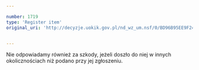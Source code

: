 ```yaml
---

number: 1719
type: 'Register item'
original_uri: 'http://decyzje.uokik.gov.pl/nd_wz_um.nsf/0/BD96B95EE9F24EDBC125765F003EE592?OpenDocument'


---
```


Nie odpowiadamy również za szkody, jeżeli doszło do niej w innych okolicznościach niż podano przy jej zgłoszeniu.
